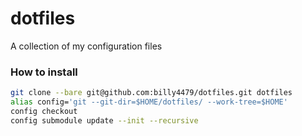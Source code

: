 # dotfiles

A collection of my configuration files

### How to install

```bash
git clone --bare git@github.com:billy4479/dotfiles.git dotfiles
alias config='git --git-dir=$HOME/dotfiles/ --work-tree=$HOME'
config checkout
config submodule update --init --recursive
```
